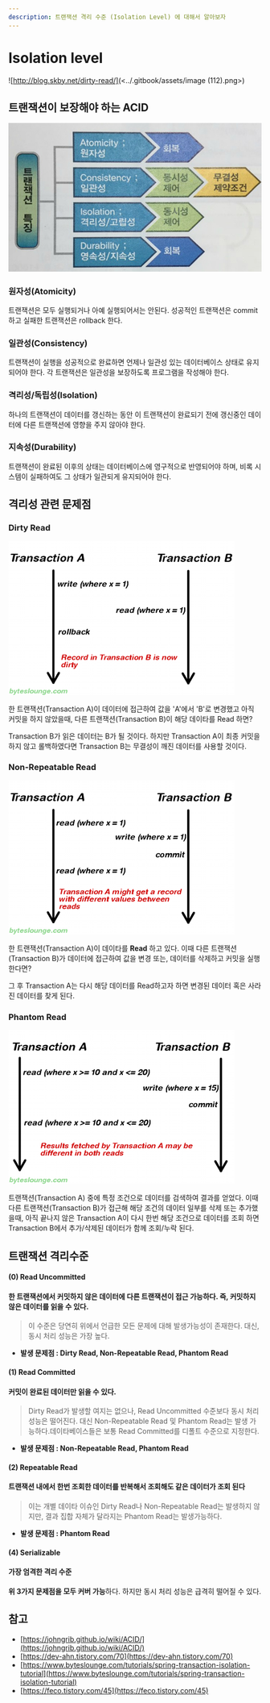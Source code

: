 ```yaml
---
description: 트랜잭션 격리 수준 (Isolation Level) 에 대해서 알아보자
---
```


# Isolation level

![http://blog.skby.net/dirty-read/](<../.gitbook/assets/image (112).png>)

## 트랜잭션이 보장해야 하는 ACID

![](<../.gitbook/assets/image (121).png>)

### 원자성(Atomicity)

트랜잭션은 모두 실행되거나 아예 실행되어서는 안된다. 성공적인 트랜잭션은 commit 하고 실패한 트랜잭션은 rollback 한다.

### 일관성(Consistency)

트랜잭션이 실행을 성공적으로 완료하면 언제나 일관성 있는 데이터베이스 상태로 유지되어야 한다. 각 트랜잭션은 일관성을 보장하도록 프로그램을 작성해야 한다.

### 격리성/독립성(Isolation)

하나의 트랜잭션이 데이터를 갱신하는 동안 이 트랜잭션이 완료되기 전에 갱신중인 데이터에 다른 트랜잭션에 영향을 주지 않아야 한다.

### 지속성(Durability)

트랜잭션이 완료된 이후의 상태는 데이터베이스에 영구적으로 반영되어야 하며, 비록 시스템이 실패하여도 그 상태가 일관되게 유지되어야 한다.

## 격리성 관련 문제점

### Dirty Read

![](<../.gitbook/assets/image (4).png>)

한 트랜잭션(Transaction A)이 데이터에 접근하여 값을 'A'에서 'B'로 변경했고 아직 커밋을 하지 않았을때, 다른 트랜잭션(Transaction B)이 해당 데이타를 Read 하면?

Transaction B가 읽은 데이터는 B가 될 것이다. 하지만 Transaction A이 최종 커밋을 하지 않고 롤백하였다면 Transaction B는 무결성이 깨진 데이터를 사용할 것이다.

### Non-Repeatable Read

![](<../.gitbook/assets/image (42).png>)

한 트랜잭션(Transaction A)이 데이타를 **Read** 하고 있다. 이때 다른 트랜잭션(Transaction B)가 데이터에 접근하여 값을 변경 또는, 데이터를 삭제하고 커밋을 실행한다면?

그 후 Transaction A는 다시 해당 데이터를 Read하고자 하면 변경된 데이터 혹은 사라진 데이터를 찾게 된다.

### Phantom Read

![](<../.gitbook/assets/image (133).png>)

트랜잭션(Transaction A) 중에 특정 조건으로 데이터를 검색하여 결과를 얻었다. 이때 다른 트랜잭션(Transaction B)가 접근해 해당 조건의 데이터 일부를 삭제 또는 추가했을때, 아직 끝나지 않은 Transaction A이 다시 한번 해당 조건으로 데이터를 조회 하면 Transaction B에서 추가/삭제된 데이터가 함께 조회/누락 된다.

## 트랜잭션 격리수준

#### (0) Read Uncommitted

#### 한 트랜잭션에서 커밋하지 않은 데이터에 다른 트랜잭션이 접근 가능하다. 즉, 커밋하지 않은 데이터를 읽을 수 있다.

> 이 수준은 당연히 위에서 언급한 모든 문제에 대해 발생가능성이 존재한다. 대신, 동시 처리 성능은 가장 높다.

* **발생 문제점 : Dirty Read, Non-Repeatable Read, Phantom Read**

#### (1) Read Committed

#### 커밋이 완료된 데이터만 읽을 수 있다.

> Dirty Read가 발생할 여지는 없으나, Read Uncommitted 수준보다 동시 처리 성능은 떨어진다.  대신 Non-Repeatable Read 및 Phantom Read는 발생 가능하다.데이타베이스들은 보통 Read Committed를 디폴트 수준으로 지정한다.

* **발생 문제점 : Non-Repeatable Read, Phantom Read**

#### (2) Repeatable Read

#### 트랜잭션 내에서 한번 조회한 데이터를 반복해서 조회해도 같은 데이터가 조회 된다

> 이는 개별 데이타 이슈인 Dirty Read나 Non-Repeatable Read는 발생하지 않지만, 결과 집합 자체가 달라지는 Phantom Read는 발생가능하다.

* **발생 문제점 : Phantom Read**

#### (4) Serializable

#### 가장 엄격한 격리 수준

**위 3가지 문제점을 모두 커버 가능**하다. 하지만 동시 처리 성능은 급격히 떨어질 수 있다.

## 참고

* [https://johngrib.github.io/wiki/ACID/](https://johngrib.github.io/wiki/ACID/)
* [https://dev-ahn.tistory.com/70](https://dev-ahn.tistory.com/70)
* [https://www.byteslounge.com/tutorials/spring-transaction-isolation-tutorial](https://www.byteslounge.com/tutorials/spring-transaction-isolation-tutorial)
* [https://feco.tistory.com/45](https://feco.tistory.com/45)

